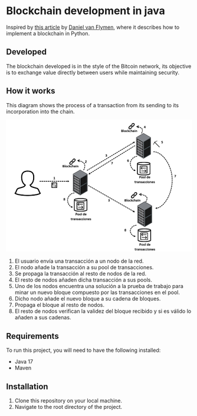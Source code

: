 # Blockchain development in java

Inspired by [this article](https://hackernoon.com/learn-blockchains-by-building-one-117428612f46) by [Daniel van Flymen](https://github.com/dvf), where it describes how to implement a blockchain in Python.

## Developed

The blockchain developed is in the style of the Bitcoin network, its objective is to exchange value directly between users while maintaining security.

## How it works

This diagram shows the process of a transaction from its sending to its incorporation into the chain.

![Developed diagram](./pictures/developedDiagram.png)

1. El usuario envía una transacción a un nodo de la red.
2. El nodo añade la transacción a su pool de transacciones.
3. Se propaga la transacción al resto de nodos de la red.
4. El resto de nodos añaden dicha transacción a sus pools.
5. Uno de los nodos encuentra una solución a la prueba de trabajo para minar un nuevo bloque compuesto por las transacciones en el pool.
6. Dicho nodo añade el nuevo bloque a su cadena de bloques.
7. Propaga el bloque al resto de nodos.
8. El resto de nodos verifican la validez del bloque recibido y si es válido lo añaden a sus cadenas.

## Requirements

To run this project, you will need to have the following installed:

- Java 17
- Maven

## Installation

1. Clone this repository on your local machine.
2. Navigate to the root directory of the project.
